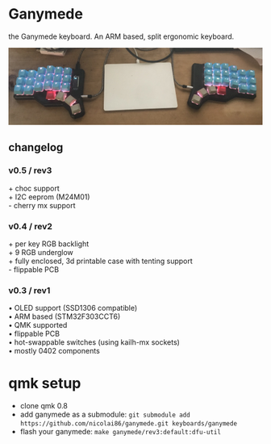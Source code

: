# Ganymede
the Ganymede keyboard. An ARM based, split ergonomic keyboard.

![current revision](./rev2/ganymede-v0.4.jpg)

## changelog 

### v0.5 / rev3

<ul style="list-style-type: none; margin: 0; padding: 0;">
    <li>+ choc support</li>
    <li>+ I2C eeprom (M24M01)</li>
    <li>- cherry mx support</li>
</ul>

### v0.4 / rev2

<ul style="list-style-type: none; margin: 0; padding: 0;">
    <li>+ per key RGB backlight</li>
    <li>+ 9 RGB underglow</li>
    <li>+ fully enclosed, 3d printable case with tenting support</li>
    <li>- flippable PCB</li>
</ul>

### v0.3 / rev1

<ul style="list-style-type: none; margin: 0; padding: 0;">
    <li>&#8226; OLED support (SSD1306 compatible)</li>
    <li>&#8226; ARM based (STM32F303CCT6)</li>
    <li>&#8226; QMK supported</li>
    <li>&#8226; flippable PCB</li>
    <li>&#8226; hot-swappable switches (using kailh-mx sockets)</li>
    <li>&#8226; mostly 0402 components</li>
</ul>

# qmk setup

- clone qmk 0.8
- add ganymede as a submodule: `git submodule add https://github.com/nicolai86/ganymede.git keyboards/ganymede`
- flash your ganymede: `make ganymede/rev3:default:dfu-util`
